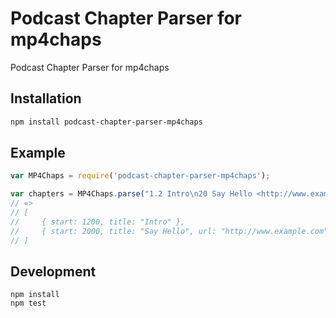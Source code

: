 # Podcast Chapter Parser for mp4chaps

Podcast Chapter Parser for mp4chaps

## Installation

```bash
npm install podcast-chapter-parser-mp4chaps
```

## Example

```js
var MP4Chaps = require('podcast-chapter-parser-mp4chaps');

var chapters = MP4Chaps.parse("1.2 Intro\n20 Say Hello <http://www.example.com>");
// =>
// [
//     { start: 1200, title: "Intro" },
//     { start: 2000, title: "Say Hello", url: "http://www.example.com" }
// ]
```

## Development

```
npm install
npm test
```
